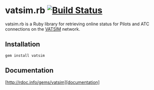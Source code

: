 # vatsim.rb [![Build Status](https://secure.travis-ci.org/tdawe/vatsim.png?branch=master)](http://travis-ci.org/tdawe/vatsim)
vatsim.rb is a Ruby library for retrieving online status for Pilots and ATC connections on the [VATSIM] network.

[VATSIM]: http://www.vatsim.net

## Installation
    gem install vatsim

## Documentation
[http://rdoc.info/gems/vatsim][documentation]

[documentation]: http://rdoc.info/gems/vatsim

